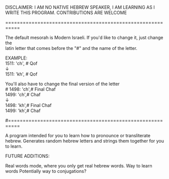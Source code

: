 DISCLAIMER: I AM NO NATIVE HEBREW SPEAKER, I AM LEARNING AS I WRITE THIS PROGRAM. CONTRIBUTIONS ARE WELCOME

===========================================================
                                                                                                                                                              
The default mesorah is Modern Israeli. If you'd like to change it, just change the              
latin letter that comes before the "#" and the name of the letter.                                          
                                                                                                                                                               
EXAMPLE:                                                                                                                                          
 1511: 'ch', # Qof                                                                                                                               
          ↓                                                                                                                                              
 1511: 'kh', # Qof                                                                                                                               
                                                                                                                                                               
You'll also have to change the final version of the letter            
                                                                                                                                                                                                            #
 1498: 'ch',# Final Chaf                                                                                                                      
 1499: 'ch',# Chaf                                                                                                                               
        ↓                                                                                                                                              
 1498: 'kh',# Final Chaf                                                                                                                      
 1499: 'kh',# Chaf                                                                                                                               
                                                                                                                                                               
#==========================================================

A program intended for you to learn how to pronounce or transliterate hebrew. 
Generates random hebrew letters and strings them together for you to learn.

FUTURE ADDITIONS:

Real words mode, where you only get real hebrew words.
Way to learn words
Potentially way to conjugations?

